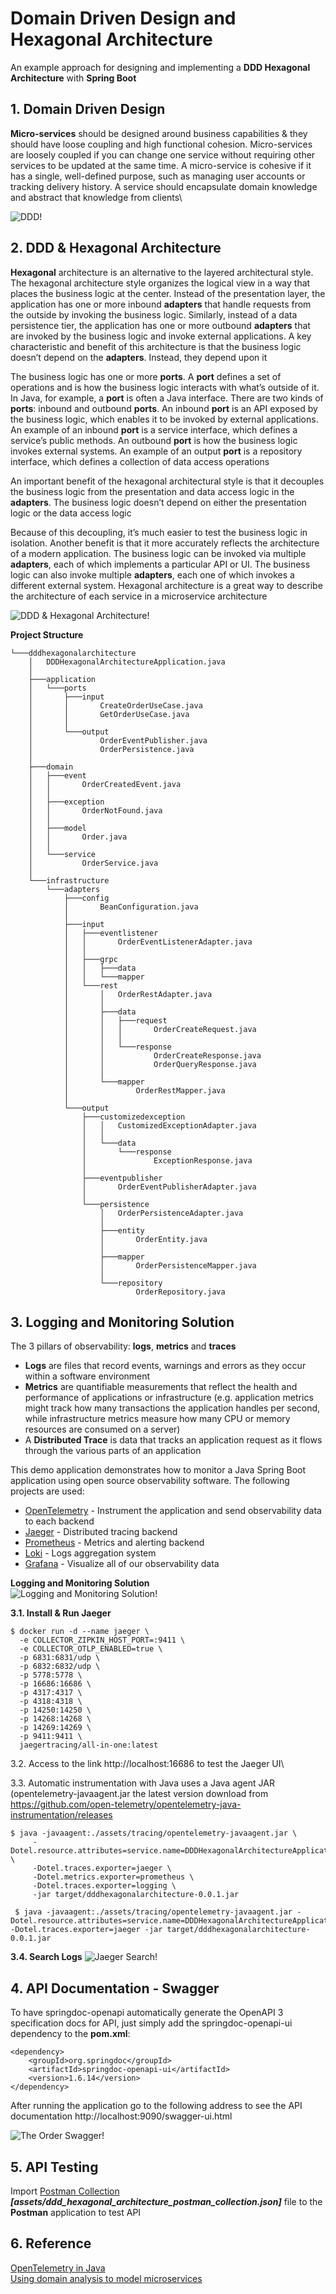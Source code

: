 # Domain Driven Design and Hexagonal Architecture
An example approach for designing and implementing a **DDD Hexagonal Architecture** with **Spring Boot**

## 1. Domain Driven Design
**Micro-services** should be designed around business capabilities & they should have loose coupling and high functional cohesion. Micro-services are loosely coupled if you can change one service without requiring other services to be updated at the same time. A micro-service is cohesive if it has a single, well-defined purpose, such as managing user accounts or tracking delivery history. A service should encapsulate domain knowledge and abstract that knowledge from clients\

![DDD!](/assets/images/ddd.png "Domain Driven Design")

## 2. DDD & Hexagonal Architecture
**Hexagonal** architecture is an alternative to the layered architectural style. The hexagonal architecture style organizes the logical view in a way that places the business logic at the center. Instead of the presentation layer, the application has one or more inbound **adapters** that handle requests from the outside by invoking the business logic. Similarly, instead of a data persistence tier, the application has one or more outbound **adapters** that are invoked by the business logic and invoke external applications. A key characteristic and benefit of this architecture is that the business logic doesn’t depend on the **adapters**. Instead, they depend upon it

The business logic has one or more **ports**. A **port** defines a set of operations and is how the business logic interacts with what’s outside of it. In Java, for example, a **port** is often a Java interface. There are two kinds of **ports**: inbound and outbound **ports**. An inbound **port** is an API exposed by the business logic, which enables it to be invoked by external applications. An example of an inbound **port** is a service interface, which defines a service’s public methods. An outbound **port** is how the business logic invokes external systems. An example of an output **port** is a repository interface, which defines a collection of data access operations

An important benefit of the hexagonal architectural style is that it decouples the business logic from the presentation and data access logic in the **adapters**. The business logic doesn’t depend on either the presentation logic or the data access logic

Because of this decoupling, it’s much easier to test the business logic in isolation. Another benefit is that it more accurately reflects the architecture of a modern application. The business logic can be invoked via multiple **adapters**, each of which implements a particular API or UI. The business logic can also invoke multiple **adapters**, each one of which invokes a different external system. Hexagonal architecture is a great way to describe the architecture of each service in a microservice architecture

![DDD & Hexagonal Architecture!](/assets/images/ddd_hexagonal_architecture.png "DDD & Hexagonal Architecture")

**Project Structure**
```
└───dddhexagonalarchitecture                                
    │   DDDHexagonalArchitectureApplication.java            
    │                                                       
    ├───application                                         
    │   └───ports                                           
    │       ├───input                                       
    │       │       CreateOrderUseCase.java                 
    │       │       GetOrderUseCase.java                    
    │       │                                               
    │       └───output                                      
    │               OrderEventPublisher.java                
    │               OrderPersistence.java                   
    │                                          
    ├───domain                                              
    │   ├───event                                           
    │   │       OrderCreatedEvent.java                      
    │   │                                                   
    │   ├───exception                                       
    │   │       OrderNotFound.java                          
    │   │                                                   
    │   ├───model                                           
    │   │       Order.java                                  
    │   │                                                   
    │   └───service                                         
    │           OrderService.java                           
    │                                                       
    └───infrastructure                                      
        └───adapters                                        
            ├───config                                      
            │       BeanConfiguration.java                  
            │                                               
            ├───input                                       
            │   ├───eventlistener                           
            │   │       OrderEventListenerAdapter.java      
            │   │                                           
            │   ├───grpc                                    
            │   │   ├───data                                
            │   │   └───mapper                              
            │   └───rest                                    
            │       │   OrderRestAdapter.java               
            │       │                                       
            │       ├───data                                
            │       │   ├───request                         
            │       │   │       OrderCreateRequest.java     
            │       │   │                                   
            │       │   └───response                        
            │       │           OrderCreateResponse.java    
            │       │           OrderQueryResponse.java     
            │       │                                       
            │       └───mapper                              
            │               OrderRestMapper.java            
            │                                               
            └───output                                      
                ├───customizedexception                     
                │   │   CustomizedExceptionAdapter.java     
                │   │                                       
                │   └───data                                
                │       └───response                        
                │               ExceptionResponse.java      
                │                                           
                ├───eventpublisher                          
                │       OrderEventPublisherAdapter.java     
                │                                           
                └───persistence                             
                    │   OrderPersistenceAdapter.java        
                    │                                       
                    ├───entity                              
                    │       OrderEntity.java                
                    │                                       
                    ├───mapper                              
                    │       OrderPersistenceMapper.java     
                    │                                       
                    └───repository                          
                            OrderRepository.java                                    
```
## 3. Logging and Monitoring Solution
The 3 pillars of observability: **logs**, **metrics** and **traces**
- **Logs** are files that record events, warnings and errors as they occur within a software environment
- **Metrics** are quantifiable measurements that reflect the health and performance of applications or infrastructure (e.g. application metrics might track how many transactions the application handles per second, while infrastructure metrics measure how many CPU or memory resources are consumed on a server)
- A **Distributed Trace** is data that tracks an application request as it flows through the various parts of an application

This demo application demonstrates how to monitor a Java Spring Boot application using open source observability software. The following projects are used:
- [OpenTelemetry](https://opentelemetry.io/) - Instrument the application and send observability data to each backend
- [Jaeger](https://www.jaegertracing.io/) - Distributed tracing backend
- [Prometheus](https://prometheus.io/) - Metrics and alerting backend
- [Loki](https://grafana.com/oss/loki/) - Logs aggregation system
- [Grafana](https://grafana.com/) - Visualize all of our observability data

**Logging and Monitoring Solution**\
![Logging and Monitoring Solution!](/assets/images/logging_monitoring_solution.png "Logging and Monitoring Solution")

**3.1. Install & Run Jaeger**
```
$ docker run -d --name jaeger \
  -e COLLECTOR_ZIPKIN_HOST_PORT=:9411 \
  -e COLLECTOR_OTLP_ENABLED=true \
  -p 6831:6831/udp \
  -p 6832:6832/udp \
  -p 5778:5778 \
  -p 16686:16686 \
  -p 4317:4317 \
  -p 4318:4318 \
  -p 14250:14250 \
  -p 14268:14268 \
  -p 14269:14269 \
  -p 9411:9411 \
  jaegertracing/all-in-one:latest
```
3.2. Access to the link http://localhost:16686 to test the Jaeger UI\

3.3. Automatic instrumentation with Java uses a Java agent JAR (opentelemetry-javaagent.jar the latest version download from https://github.com/open-telemetry/opentelemetry-java-instrumentation/releases
```
$ java -javaagent:./assets/tracing/opentelemetry-javaagent.jar \
     -Dotel.resource.attributes=service.name=DDDHexagonalArchitectureApplication \
     -Dotel.traces.exporter=jaeger \
     -Dotel.metrics.exporter=prometheus \
     -Dotel.traces.exporter=logging \
     -jar target/dddhexagonalarchitecture-0.0.1.jar
     
 $ java -javaagent:./assets/tracing/opentelemetry-javaagent.jar -Dotel.resource.attributes=service.name=DDDHexagonalArchitectureApplication -Dotel.traces.exporter=jaeger -jar target/dddhexagonalarchitecture-0.0.1.jar
```
**3.4. Search Logs**
![Jaeger Search!](/assets/images/jaeger_ui.png "Jaeger Search")

## 4. API Documentation - Swagger
To have springdoc-openapi automatically generate the OpenAPI 3 specification docs for API, just simply add the springdoc-openapi-ui dependency to the **pom.xml**:
```
<dependency>
    <groupId>org.springdoc</groupId>
    <artifactId>springdoc-openapi-ui</artifactId>
    <version>1.6.14</version>
</dependency>
```

After running the application go to the following address to see the API documentation
http://localhost:9090/swagger-ui.html

![The Order Swagger!](/assets/images/order_swagger.png "Order Swagger")

## 5. API Testing
Import [Postman Collection](/assets/ddd_hexagonal_architecture_postman_collection.json) ***[assets/ddd_hexagonal_architecture_postman_collection.json]*** file to the **Postman** application to test API

## 6. Reference
[OpenTelemetry in Java](https://opentelemetry.io/docs/instrumentation/java/automatic)\
[Using domain analysis to model microservices](https://docs.microsoft.com/en-us/azure/architecture/microservices/model/domain-analysis)